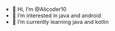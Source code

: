 - 👋 Hi, I’m @Alicoder10
- 👀 I’m interested in java and android
- 🌱 I’m currently learning java and kotlin

<!---
Alicoder10/Alicoder10 is a ✨ special ✨ repository because its `README.md` (this file) appears on your GitHub profile.
You can click the Preview link to take a look at your changes.
--->
